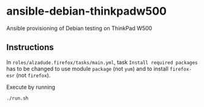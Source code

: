# ansible-debian-thinkpadw500
Ansible provisioning of Debian testing on ThinkPad W500

## Instructions

In `roles/alzadude.firefox/tasks/main.yml`, task `Install required packages` has to be changed to use module `package` (not `yum`) and to install `firefox-esr` (not `firefox`).

Execute by running

```
./run.sh
```

